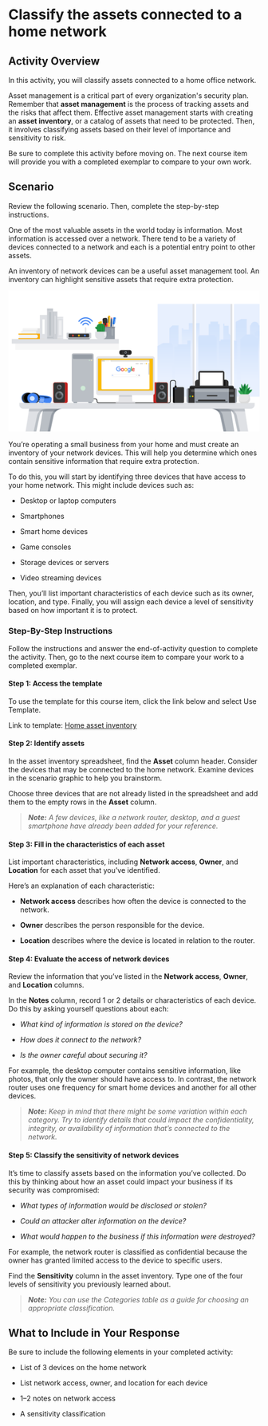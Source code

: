 # Classify the assets connected to a home network

## Activity Overview
In this activity, you will classify assets connected to a home office network.

Asset management is a critical part of every organization's security plan. Remember that **asset management** is the process of tracking assets and the risks that affect them. Effective asset management starts with creating an **asset inventory**, or a catalog of assets that need to be protected. Then, it involves classifying assets based on their level of importance and sensitivity to risk.

Be sure to complete this activity before moving on. The next course item will provide you with a completed exemplar to compare to your own work. 

## Scenario
Review the following scenario. Then, complete the step-by-step instructions.

One of the most valuable assets in the world today is information. Most information is accessed over a network. There tend to be a variety of devices connected to a network and each is a potential entry point to other assets.

An inventory of network devices can be a useful asset management tool. An inventory can highlight sensitive assets that require extra protection.

![a-home-office-that-includes-a-desktop-computer-printer-router-webcam-speakers-headphones-and-external-hard-drive](/Portfolio%20Activity/Documentation/Classify%20the%20assets%20connected%20to%20a%20home%20network/a-home-office-that-includes-a-desktop-computer-printer-router-webcam-speakers-headphones-and-external-hard-drive.png)

You’re operating a small business from your home and must create an inventory of your network devices. This will help you determine which ones contain sensitive information that require extra protection.

To do this, you will start by identifying three devices that have access to your home network. This might include devices such as:

- Desktop or laptop computers

- Smartphones

- Smart home devices

- Game consoles

- Storage devices or servers

- Video streaming devices

Then, you’ll list important characteristics of each device such as its owner, location, and type. Finally, you will assign each device a level of sensitivity based on how important it is to protect.

### Step-By-Step Instructions
Follow the instructions and answer the end-of-activity question to complete the activity. Then, go to the next course item to compare your work to a completed exemplar.

#### Step 1: Access the template

To use the template for this course item, click the link below and select Use Template. 

Link to template: 
[Home asset inventory](/Portfolio%20Activity/Documentation/Classify%20the%20assets%20connected%20to%20a%20home%20network/Home-asset-inventory-template.xlsx)

#### Step 2: Identify assets
In the asset inventory spreadsheet, find the **Asset** column header. Consider the devices that may be connected to the home network. Examine devices in the scenario graphic to help you brainstorm.

Choose three devices that are not already listed in the spreadsheet and add them to the empty rows in the **Asset** column.

> ***Note:** A few devices, like a network router, desktop, and a guest smartphone have already been added for your reference.*

#### Step 3: Fill in the characteristics of each asset
List important characteristics, including **Network access**, **Owner**, and **Location** for each asset that you’ve identified.

Here’s an explanation of each characteristic: 

- **Network access** describes how often the device is connected to the network.

- **Owner** describes the person responsible for the device.

- **Location** describes where the device is located in relation to the router.

#### Step 4: Evaluate the access of network devices
Review the information that you’ve listed in the **Network access**, **Owner**, and **Location** columns.

In the **Notes** column, record 1 or 2 details or characteristics of each device. Do this by asking yourself questions about each:

- *What kind of information is stored on the device?*

- *How does it connect to the network?*

- *Is the owner careful about securing it?*

For example, the desktop computer contains sensitive information, like photos, that only the owner should have access to. In contrast, the network router uses one frequency for smart home devices and another for all other devices.

> ***Note:** Keep in mind that there might be some variation within each category. Try to identify details that could impact the confidentiality, integrity, or availability of information that’s connected to the network.*

#### Step 5: Classify the sensitivity of network devices
It’s time to classify assets based on the information you’ve collected. Do this by thinking about how an asset could impact your business if its security was compromised:

- *What types of information would be disclosed or stolen?*

- *Could an attacker alter information on the device?*

- *What would happen to the business if this information were destroyed?*

For example, the network router is classified as confidential because the owner has granted limited access to the device to specific users.

Find the **Sensitivity** column in the asset inventory. Type one of the four levels of sensitivity you previously learned about.

> ***Note:** You can use the Categories table as a guide for choosing an appropriate classification.*

## What to Include in Your Response
Be sure to include the following elements in your completed activity: 

- List of 3 devices on the home network

- List network access, owner, and location for each device

- 1–2 notes on network access

- A sensitivity classification